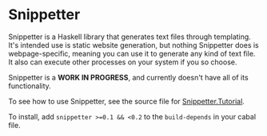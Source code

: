 # Snippetter

Snippetter is a Haskell library that generates text files through templating.
It's intended use is static website generation, but nothing Snippetter does is
webpage-specific, meaning you can use it to generate any kind of text file. It
also can execute other processes on your system if you so choose.

Snippetter is a **WORK IN PROGRESS**, and currently doesn't have all of its
functionality.

To see how to use Snippetter, see the source file for
[Snippetter.Tutorial](src/Snippetter/Tutorial.hs).

To install, add `snippetter >=0.1 && <0.2` to the `build-depends` in your cabal
file.
